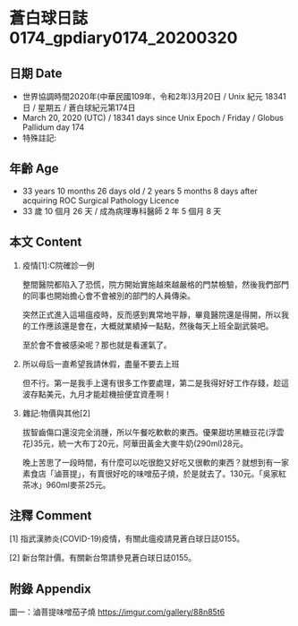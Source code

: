 [_metadata_:encoding]: - "utf-8"
[_metadata_:fileformat]: - "markdown"
[_metadata_:MIME_type]: - "text/plain"
[_metadata_:markdown_version]: - "commonmark version 0.29"
[_metadata_:markdown_spec]: - "https://spec.commonmark.org/0.29/"

# 蒼白球日誌0174_gpdiary0174_20200320 #

## 日期 Date ##

* 世界協調時間2020年(中華民國109年，令和2年)3月20日 / Unix 紀元 18341 日 / 星期五 / 蒼白球紀元第174日
* March 20, 2020 (UTC) / 18341 days since Unix Epoch / Friday / Globus Pallidum day 174
* 特殊註記:

## 年齡 Age ##

* 33 years 10 months 26 days old / 2 years 5 months 8 days after acquiring ROC Surgical Pathology Licence
* 33 歲 10 個月 26 天 / 成為病理專科醫師 2 年 5 個月 8 天

## 本文 Content ##

1. 疫情[1]:C院確診一例

    整間醫院都陷入了恐慌，院方開始實施越來越嚴格的門禁檢驗，然後我們部門的同事也開始擔心會不會被別的部門的人員傳染。

    突然正式進入這場瘟疫時，反而感到異常地平靜，畢竟醫院還是得開，所以我的工作應該還是會在，大概就業績掉一點點，然後每天上班全副武裝吧。

    至於會不會被感染呢？那也就是看運氣了。

2. 所以母后一直希望我請休假，盡量不要去上班

    但不行。第一是我手上還有很多工作要處理，第二是我得好好工作存錢，趁這波存點美元，九月才能趁機撿便宜資產啊！

3. 雜記:物價與其他[2]

    拔智齒傷口還沒完全消腫，所以午餐吃軟軟的東西。優果甜坊黑糖豆花(浮雲花)35元，統一大布丁20元，阿華田黃金大麥牛奶(290ml)28元。

    晚上苦思了一段時間，有什麼可以吃很飽又好吃又很軟的東西？就想到有一家素食店「滷菩提」，有賣很好吃的味噌茄子燒，於是就去了。130元。「吳家紅茶冰」960ml麥茶25元。

## 注釋 Comment ##

[1] 指武漢肺炎(COVID-19)疫情，有關此瘟疫請見蒼白球日誌0155。

[2] 新台幣計價。有關新台幣請參見蒼白球日誌0155。

## 附錄 Appendix ##

圖一：滷菩提味噌茄子燒 https://imgur.com/gallery/88n85t6